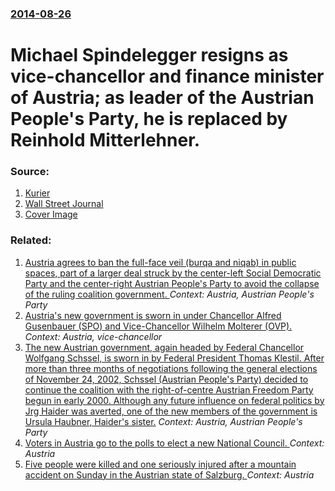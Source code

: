 ### [2014-08-26](/news/2014/08/26/index.md)

# Michael Spindelegger resigns as vice-chancellor and finance minister of Austria; as leader of the Austrian People's Party, he is replaced by Reinhold Mitterlehner. 




### Source:

1. [Kurier](http://kurier.at/politik/inland/live-blog-zur-nachlese-reinhold-mitterlehner-ist-neuer-vp-obmann/82.191.386)
2. [Wall Street Journal](http://online.wsj.com/articles/austrian-finance-minister-michael-spindelegger-quits-in-tax-reform-dispute-1409046824)
2. [Cover Image](https://images.kurier.at/46-64440318.jpg/82.327.575)

### Related:

1. [Austria agrees to ban the full-face veil (burqa and niqab) in public spaces, part of a larger deal struck by the center-left Social Democratic Party and the center-right Austrian People's Party to avoid the collapse of the ruling coalition government. ](/news/2017/01/31/austria-agrees-to-ban-the-full-face-veil-burqa-and-niqab-in-public-spaces-part-of-a-larger-deal-struck-by-the-center-left-social-democra.md) _Context: Austria, Austrian People's Party_
2. [ Austria's new government is sworn in under Chancellor Alfred Gusenbauer (SPO) and Vice-Chancellor Wilhelm Molterer (OVP). ](/news/2007/01/11/austria-s-new-government-is-sworn-in-under-chancellor-alfred-gusenbauer-spa-and-vice-chancellor-wilhelm-molterer-avp.md) _Context: Austria, vice-chancellor_
3. [ The new Austrian government, again headed by Federal Chancellor Wolfgang Schssel, is sworn in by Federal President Thomas Klestil. After more than three months of negotiations following the general elections of November 24, 2002, Schssel (Austrian People's Party) decided to continue the coalition with the right-of-centre Austrian Freedom Party begun in early 2000. Although any future influence on federal politics by Jrg Haider was averted, one of the new members of the government is Ursula Haubner, Haider's sister.](/news/2003/02/28/the-new-austrian-government-again-headed-by-federal-chancellor-wolfgang-schussel-is-sworn-in-by-federal-president-thomas-klestil-after-m.md) _Context: Austria, Austrian People's Party_
4. [Voters in Austria go to the polls to elect a new National Council. ](/news/2017/10/15/voters-in-austria-go-to-the-polls-to-elect-a-new-national-council.md) _Context: Austria_
5. [Five people were killed and one seriously injured after a mountain accident on Sunday in the Austrian state of Salzburg. ](/news/2017/08/27/five-people-were-killed-and-one-seriously-injured-after-a-mountain-accident-on-sunday-in-the-austrian-state-of-salzburg.md) _Context: Austria_
